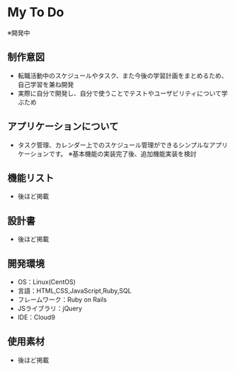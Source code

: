 # My To Do
※開発中


## 制作意図
- 転職活動中のスケジュールやタスク、また今後の学習計画をまとめるため、自己学習を兼ね開発
- 実際に自分で開発し、自分で使うことでテストやユーザビリティについて学ぶため


## アプリケーションについて
- タスク管理、カレンダー上でのスケジュール管理ができるシンプルなアプリケーションです。
※基本機能の実装完了後、追加機能実装を検討


## 機能リスト
- 後ほど掲載


## 設計書
- 後ほど掲載


## 開発環境
- OS：Linux(CentOS)
- 言語：HTML,CSS,JavaScript,Ruby,SQL
- フレームワーク：Ruby on Rails
- JSライブラリ：jQuery
- IDE：Cloud9

## 使用素材
- 後ほど掲載
